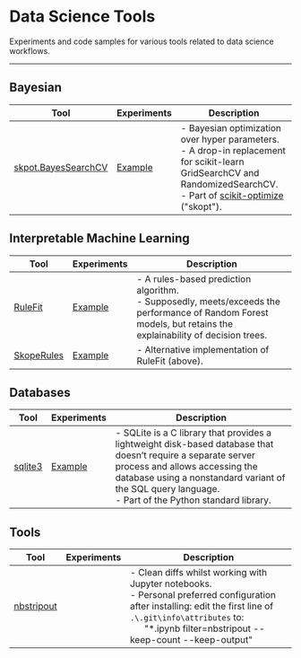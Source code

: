 # Data Science Tools

Experiments and code samples for various tools related to data science workflows.

---
## Bayesian
| Tool | Experiments | Description |
| ----- | -------- | --------------------- |
| [skpot.BayesSearchCV](https://scikit-optimize.github.io/stable/modules/generated/skopt.BayesSearchCV.html) | [Example](notebooks/BayesSearchCV.ipynb) | - Bayesian optimization over hyper parameters.<br>- A drop-in replacement for scikit-learn GridSearchCV and RandomizedSearchCV.<br>- Part of [scikit-optimize](https://scikit-optimize.github.io/stable/index.html) ("skopt").|

## Interpretable Machine Learning
| Tool | Experiments | Description |
| ----- | -------- | --------------------- |
| [RuleFit](https://github.com/christophM/rulefit) | [Example](notebooks/RuleFit.ipynb) | - A rules-based prediction algorithm.<br>- Supposedly, meets/exceeds the performance of Random Forest models, but retains the explainability of decision trees.|
| [SkopeRules](https://github.com/scikit-learn-contrib/skope-rules) | [Example](notebooks/SkopeRules.ipynb) | - Alternative implementation of RuleFit (above).|

## Databases
| Tool | Experiments | Description |
| ----- | -------- | --------------------- |
| [sqlite3](https://docs.python.org/3/library/sqlite3.html) | [Example](notebooks/sqlite3.ipynb) | - SQLite is a C library that provides a lightweight disk-based database that doesn’t require a separate server process and allows accessing the database using a nonstandard variant of the SQL query language.<br>- Part of the Python standard library.|

## Tools
| Tool | Experiments | Description |
| ----- | -------- | --------------------- |
| [nbstripout](https://github.com/kynan/nbstripout) |  | - Clean diffs whilst working with Jupyter notebooks.<br>- Personal preferred configuration after installing: edit the first line of `.\.git\info\attributes` to:<br>&nbsp;&nbsp;&nbsp;&nbsp;&nbsp;&nbsp;"*.ipynb filter=nbstripout --keep-count --keep-output"|